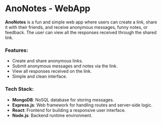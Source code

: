 # AnoNotes - WebApp

**AnoNotes** is a fun and simple web app where users can create a link, share it with their friends, and receive anonymous messages, funny notes, or feedback. The user can view all the responses received through the shared link.

### Features:
- Create and share anonymous links.
- Submit anonymous messages and notes via the link.
- View all responses received on the link.
- Simple and clean interface.

### Tech Stack:
- **MongoDB**: NoSQL database for storing messages.
- **Express.js**: Web framework for handling routes and server-side logic.
- **React**: Frontend for building a responsive user interface.
- **Node.js**: Backend runtime environment.
